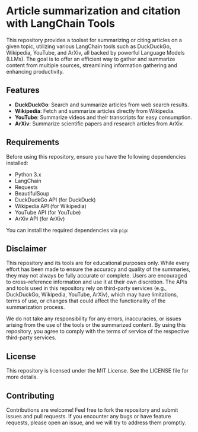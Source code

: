 # Article summarization and citation with LangChain Tools

This repository provides a toolset for summarizing or citing articles on a given topic, utilizing various LangChain tools such as DuckDuckGo, Wikipedia, YouTube, and ArXiv, all backed by powerful Language Models (LLMs). The goal is to offer an efficient way to gather and summarize content from multiple sources, streamlining information gathering and enhancing productivity.

## Features

- **DuckDuckGo**: Search and summarize articles from web search results.
- **Wikipedia**: Fetch and summarize articles directly from Wikipedia.
- **YouTube**: Summarize videos and their transcripts for easy consumption.
- **ArXiv**: Summarize scientific papers and research articles from ArXiv.

## Requirements

Before using this repository, ensure you have the following dependencies installed:

- Python 3.x
- LangChain
- Requests
- BeautifulSoup
- DuckDuckGo API (for DuckDuck)
- Wikipedia API (for Wikipedia)
- YouTube API (for YouTube)
- ArXiv API (for ArXiv)

You can install the required dependencies via `pip`:

## Disclaimer
This repository and its tools are for educational purposes only. While every effort has been made to ensure the accuracy and quality of the summaries, they may not always be fully accurate or complete. Users are encouraged to cross-reference information and use it at their own discretion. The APIs and tools used in this repository rely on third-party services (e.g., DuckDuckGo, Wikipedia, YouTube, ArXiv), which may have limitations, terms of use, or changes that could affect the functionality of the summarization process.

We do not take any responsibility for any errors, inaccuracies, or issues arising from the use of the tools or the summarized content. By using this repository, you agree to comply with the terms of service of the respective third-party services.

## License
This repository is licensed under the MIT License. See the LICENSE file for more details.

## Contributing
Contributions are welcome! Feel free to fork the repository and submit issues and pull requests. If you encounter any bugs or have feature requests, please open an issue, and we will try to address them promptly.
